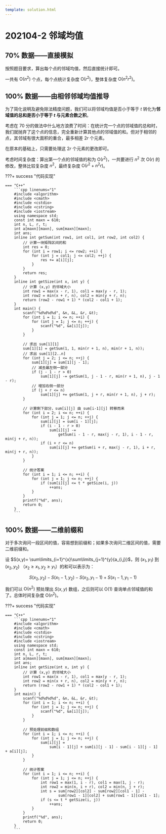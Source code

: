 ```yaml
---
template: solution.html
---
```

# 202104-2 邻域均值

## 70% 数据——直接模拟

按照题目要求，算出每个点的邻域均值，然后直接统计即可。

一共有 $\mathrm{O}(n^2)$ 个点，每个点统计复杂度 $\mathrm{O}(r^2)$，整体复杂度 $\mathrm{O}(n^2r^2)$。

## 100% 数据——由相邻邻域均值推导

为了简化说明及避免除法精度问题，我们可以将邻域均值是否小于等于 $t$ 转化为**邻域值的总和是否小于等于 $t$ 与元素合数之积**。

考虑在 70 分的做法中什么地方浪费了时间：在统计完一个点的邻域值的总和时，我们就抛弃了这个点的信息，完全重新计算其他点的邻域值的和。但对于相邻的点，其邻域有很大面积的重合，最多相差 $2r$ 个元素。

在原本的基础上，只需要处理这 $2r$ 个元素的更改即可。

考虑时间复杂度：算出第一个点的邻域值的和为 $\mathrm{O}(r^2)$，一共要进行 $n^2$ 次 $\mathrm{O}(r)$ 的修改，整体比较复杂度 $n^2$，最终复杂度 $\mathrm{O}(r^2+n^2r)$。

<a id="code1"></a>
???+ success "代码实现"

    === "C++"
        ```cpp linenums="1"
        #include <algorithm>
        #include <cmath>
        #include <cstdio>
        #include <cstring>
        #include <iostream>
        using namespace std;
        const int maxn = 610;
        int n, L, r, t;
        int a[maxn][maxn], sum[maxn][maxn];
        int ans;
        inline int getSum(int row1, int col1, int row2, int col2) {
            // 计算一块矩阵区间的和
            int res = 0;
            for (int i = row1; i <= row2; ++i) {
                for (int j = col1; j <= col2; ++j) {
                    res += a[i][j];
                }
            }
            return res;
        }
        inline int getSize(int x, int y) {
            // 计算 (x,y) 的邻域大小
            int row1 = max(x - r, 1), col1 = max(y - r, 1);
            int row2 = min(x + r, n), col2 = min(y + r, n);
            return (row2 - row1 + 1) * (col2 - col1 + 1);
        }
        int main() {
            scanf("%d%d%d%d", &n, &L, &r, &t);
            for (int i = 1; i <= n; ++i) {
                for (int j = 1; j <= n; ++j) {
                    scanf("%d", &a[i][j]);
                }
            }

            // 求出 sum[1][1]
            sum[1][1] = getSum(1, 1, min(r + 1, n), min(r + 1, n));
            // 求出 sum[1][2..n]
            for (int j = 2; j <= n; ++j) {
                sum[1][j] = sum[1][j - 1];
                // 减去最左侧一部分
                if (j - 1 - r > 0)
                    sum[1][j] -= getSum(1, j - 1 - r, min(r + 1, n), j - 1 - r);
                // 增加右侧一部分
                if (j + r <= n)
                    sum[1][j] += getSum(1, j + r, min(r + 1, n), j + r);
            }

            // 计算剩下部分，sum[i][j] 由 sum[i-1][j] 转移而来
            for (int i = 2; i <= n; ++i) {
                for (int j = 1; j <= n; ++j) {
                    sum[i][j] = sum[i - 1][j];
                    if (i - 1 - r > 0)
                        sum[i][j] -=
                            getSum(i - 1 - r, max(j - r, 1), i - 1 - r, min(j + r, n));
                    if (i + r <= n)
                        sum[i][j] += getSum(i + r, max(j - r, 1), i + r, min(j + r, n));
                }
            }

            // 统计答案
            for (int i = 1; i <= n; ++i) {
                for (int j = 1; j <= n; ++j) {
                    if (sum[i][j] <= t * getSize(i, j))
                        ++ans;
                }
            }
            printf("%d", ans);
            return 0;
        }
        ```

## 100% 数据——二维前缀和

对于多次询问一段区间的值，容易想到前缀和；如果多次询问二维区间的值，需要二维前缀和。

设 $S(x,y)= \sum\limits_{i=1}^{x}\sum\limits_{j=1}^{y}{a_{i,j}}$，则 $(x_1,y_1)$ 到 $(x_2,y_2)$ （$x_2\ge x_1, y_2\ge y_1$）的和可以表示为：

$$S(x_2,y_2) - S(x_1 - 1, y_2) - S(x_2, y_1 - 1) + S(x_1 - 1, y_1 - 1)$$

我们可以 $\mathrm{O}(n^2)$ 预处理出 $S(x,y)$ 数组，之后则可以 $\mathrm{O}(1)$ 查询单点邻域值的和了。总体时间复杂度 $\mathrm{O}(n^2)$。

<a id="code2"></a>
???+ success "代码实现"

    === "C++"
        ```cpp linenums="1"
        #include <algorithm>
        #include <cmath>
        #include <cstdio>
        #include <cstring>
        #include <iostream>
        using namespace std;
        const int maxn = 610;
        int n, L, r, t;
        int a[maxn][maxn], sum[maxn][maxn];
        int ans;
        inline int getSize(int x, int y) {
            // 计算 (x,y) 的邻域大小
            int row1 = max(x - r, 1), col1 = max(y - r, 1);
            int row2 = min(x + r, n), col2 = min(y + r, n);
            return (row2 - row1 + 1) * (col2 - col1 + 1);
        }
        int main() {
            scanf("%d%d%d%d", &n, &L, &r, &t);
            for (int i = 1; i <= n; ++i) {
                for (int j = 1; j <= n; ++j) {
                    scanf("%d", &a[i][j]);
                }
            }

            // 预处理前缀和数组
            for (int i = 1; i <= n; ++i) {
                for (int j = 1; j <= n; ++j) {
                    sum[i][j] =
                        sum[i - 1][j] + sum[i][j - 1] - sum[i - 1][j - 1] + a[i][j];
                }
            }

            // 统计答案
            for (int i = 1; i <= n; ++i) {
                for (int j = 1; j <= n; ++j) {
                    int row1 = max(1, i - r), col1 = max(1, j - r);
                    int row2 = min(n, i + r), col2 = min(n, j + r);
                    int s = sum[row2][col2] - sum[row2][col1 - 1] -
                            sum[row1 - 1][col2] + sum[row1 - 1][col1 - 1];
                    if (s <= t * getSize(i, j))
                        ++ans;
                }
            }
            printf("%d", ans);
            return 0;
        }
        ```